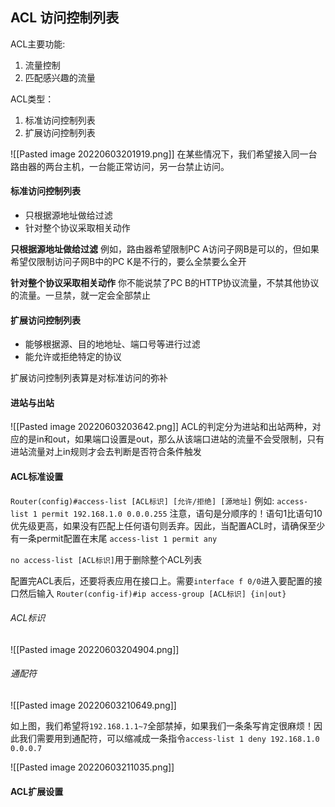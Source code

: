 ## ACL 访问控制列表
ACL主要功能:
1. 流量控制
2. 匹配感兴趣的流量

ACL类型：
1. 标准访问控制列表
2. 扩展访问控制列表

![[Pasted image 20220603201919.png]]
在某些情况下，我们希望接入同一台路由器的两台主机，一台能正常访问，另一台禁止访问。

#### 标准访问控制列表
- 只根据源地址做给过滤
- 针对整个协议采取相关动作

**只根据源地址做给过滤**
例如，路由器希望限制PC A访问子网B是可以的，但如果希望仅限制访问子网B中的PC K是不行的，要么全禁要么全开

**针对整个协议采取相关动作**
你不能说禁了PC B的HTTP协议流量，不禁其他协议的流量。一旦禁，就一定会全部禁止

#### 扩展访问控制列表
- 能够根据源、目的地地址、端口号等进行过滤
- 能允许或拒绝特定的协议

扩展访问控制列表算是对标准访问的弥补

#### 进站与出站
![[Pasted image 20220603203642.png]]
ACL的判定分为进站和出站两种，对应的是in和out，如果端口设置是out，那么从该端口进站的流量不会受限制，只有进站流量对上in规则才会去判断是否符合条件触发


#### ACL标准设置
`Router(config)#access-list [ACL标识] [允许/拒绝] [源地址]`
例如: `access-list 1 permit 192.168.1.0 0.0.0.255`
注意，语句是分顺序的！语句1比语句10优先级更高，如果没有匹配上任何语句则丢弃。因此，当配置ACL时，请确保至少有一条permit配置在末尾
`access-list 1 permit any`

`no access-list [ACL标识]`用于删除整个ACL列表

配置完ACL表后，还要将表应用在接口上。需要`interface f 0/0`进入要配置的接口然后输入
`Router(config-if)#ip access-group [ACL标识] {in|out}`


###### ACL标识
![[Pasted image 20220603204904.png]]

###### 通配符
![[Pasted image 20220603210649.png]]

如上图，我们希望将`192.168.1.1~7`全部禁掉，如果我们一条条写肯定很麻烦！因此我们需要用到通配符，可以缩减成一条指令`access-list 1 deny 192.168.1.0 0.0.0.7`

![[Pasted image 20220603211035.png]]
#### ACL扩展设置